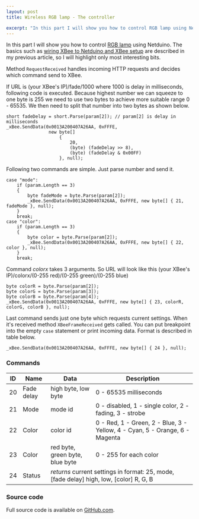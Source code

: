 ```yaml
---
layout: post
title: Wireless RGB lamp - The controller

excerpt: "In this part I will show you how to control RGB lamp using Netduino. The basics such as wiring XBee to Netduino and XBee setup are described in my previous article, so I will highlight only most interesting bits."
---
```


In this part I will show you how to control [RGB lamp][1] using Netduino. The basics such as [wiring XBee to Netduino and XBee setup][2] are described in my previous article, so I will highlight only most interesting bits.

Method `RequestReceived` handles incoming HTTP requests and decides which command send to XBee.

If URL is (your XBee's IP)/fade/1000 where 1000 is delay in milliseconds, following code is executed. Because highest number we can squeeze to one byte is 255 we need to use two bytes to achieve more suitable range 0 - 65535. We then need to split that number into two bytes as shown below.

    short fadeDelay = short.Parse(param[2]); // param[2] is delay in milliseconds
    _xBee.SendData(0x0013A200407A26AA, 0xFFFE,
                    new byte[]
                        {
                            20,
                            (byte) (fadeDelay >> 8),
                            (byte) (fadeDelay & 0x00FF)
                        }, null);

Following two commands are simple. Just parse number and send it.

    case "mode":
        if (param.Length == 3)
        {
            byte fadeMode = byte.Parse(param[2]);
            _xBee.SendData(0x0013A200407A26AA, 0xFFFE, new byte[] { 21, fadeMode }, null);
        }
        break;
    case "color":
        if (param.Length == 3)
        {
            byte color = byte.Parse(param[2]);
            _xBee.SendData(0x0013A200407A26AA, 0xFFFE, new byte[] { 22, color }, null);
        }
        break;

Command *colorx* takes 3 arguments. So URL will look like this (your XBee's IP)/colorx/(0-255 red)/(0-255 green)/(0-255 blue)

    byte colorR = byte.Parse(param[2]);
    byte colorG = byte.Parse(param[3]);
    byte colorB = byte.Parse(param[4]);
    _xBee.SendData(0x0013A200407A26AA, 0xFFFE, new byte[] { 23, colorR, colorG, colorB }, null);

Last command sends just one byte which requests current settings. When it's received method `XBeeFrameReceived` gets called. You can put breakpoint into the empty `case` statement or print incoming data. Format is described in table below.

    _xBee.SendData(0x0013A200407A26AA, 0xFFFE, new byte[] { 24 }, null);


### Commands

<table>
<thead>
<tr><th>ID</th><th>Name</th><th>Data</th><th>Description</th></tr>
</thead>
<tbody>
<tr>
<td>20</td>
<td>Fade delay</td>
<td>high byte, low byte</td>
<td>0 - 65535 milliseconds</td>
</tr>
<tr>
<td>21</td>
<td>Mode</td>
<td>mode id</td>
<td>0 - disabled, 1 - single color, 2 - fading, 3 - strobe</td>
</tr>
<tr>
<td>22</td>
<td>Color</td>
<td>color id</td>
<td>0 - Red, 1 - Green, 2 - Blue, 3 - Yellow, 4 - Cyan, 5 - Orange, 6 - Magenta</td>
</tr>
<tr>
<td>23</td>
<td>Color</td>
<td>red byte, green byte, blue byte</td>
<td>0 - 255 for each color</td>
</tr>
<tr>
<td>24</td>
<td>Status</td>
<td colspan="2"><em>returns</em> current settings in format: 25, mode, [fade delay] high, low, [color] R, G, B</td>
</tr>
</tbody>
</table>

### Source code

Full source code is available on [GitHub.com][3].


  [1]: http://rousek.name/blog/wireless-rgb-lamp "Link to my previous post"
  [2]: http://rousek.name/blog/control-lights-remotely-using-xbee-and-netduino "Link to another blog post"
  [3]: https://github.com/stlk/RGBLampGateway "Link to GitHub.com"
